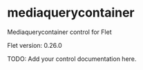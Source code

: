 # mediaquerycontainer
Mediaquerycontainer control for Flet

Flet version: 0.26.0

TODO: Add your control documentation here.